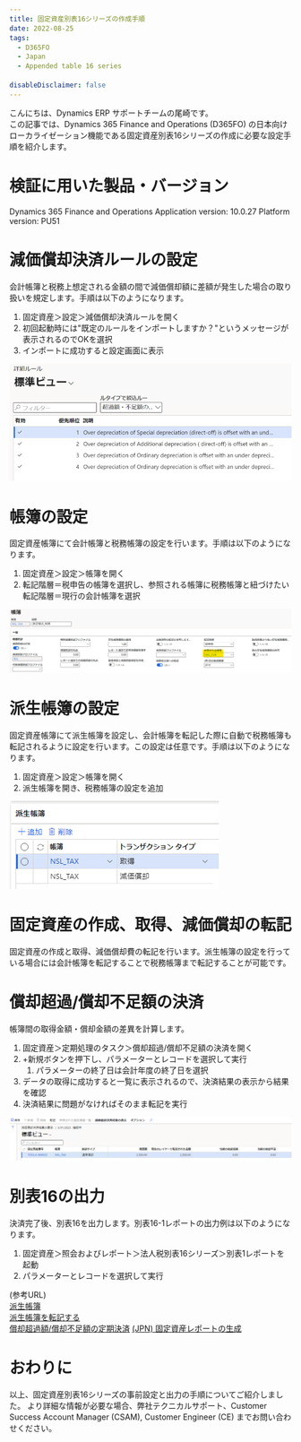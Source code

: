 ```yaml
---
title: 固定資産別表16シリーズの作成手順
date: 2022-08-25
tags:
  - D365FO
  - Japan
  - Appended table 16 series

disableDisclaimer: false
---
```


こんにちは、Dynamics ERP サポートチームの尾崎です。  
この記事では、Dynamics 365 Finance and Operations (D365FO) の日本向けローカライゼーション機能である固定資産別表16シリーズの作成に必要な設定手順を紹介します。  
<!-- more -->
# 検証に用いた製品・バージョン
Dynamics 365 Finance and Operations
Application version: 10.0.27
Platform version: PU51

# 減価償却決済ルールの設定

会計帳簿と税務上想定される金額の間で減価償却額に差額が発生した場合の取り扱いを規定します。手順は以下のようになります。
1. 固定資産＞設定＞減価償却決済ルールを開く
2. 初回起動時には"既定のルールをインポートしますか？"というメッセージが表示されるのでOKを選択
3. インポートに成功すると設定画面に表示

![](./create-appended-table16-report/CreateAppendedTable16Report1.png)


# 帳簿の設定

固定資産帳簿にて会計帳簿と税務帳簿の設定を行います。手順は以下のようになります。
1. 固定資産＞設定＞帳簿を開く
2. 転記階層＝税申告の帳簿を選択し、参照される帳簿に税務帳簿と紐づけたい転記階層＝現行の会計帳簿を選択

![](./create-appended-table16-report/CreateAppendedTable16Report2.png)


# 派生帳簿の設定

固定資産帳簿にて派生帳簿を設定し、会計帳簿を転記した際に自動で税務帳簿も転記されるように設定を行います。この設定は任意です。手順は以下のようになります。
1. 固定資産＞設定＞帳簿を開く
2. 派生帳簿を開き、税務帳簿の設定を追加

![](./create-appended-table16-report/CreateAppendedTable16Report3.png)


# 固定資産の作成、取得、減価償却の転記

固定資産の作成と取得、減価償却費の転記を行います。派生帳簿の設定を行っている場合には会計帳簿を転記することで税務帳簿まで転記することが可能です。


# 償却超過/償却不足額の決済
        
帳簿間の取得金額・償却金額の差異を計算します。
1. 固定資産＞定期処理のタスク＞償却超過/償却不足額の決済を開く
2. +新規ボタンを押下し、パラメーターとレコードを選択して実行
   1. パラメーターの終了日は会計年度の終了日を選択
3. データの取得に成功すると一覧に表示されるので、決済結果の表示から結果を確認
4. 決済結果に問題がなければそのまま転記を実行

![](./create-appended-table16-report/CreateAppendedTable16Report4.png)

# 別表16の出力

決済完了後、別表16を出力します。別表16-1レポートの出力例は以下のようになります。
1. 固定資産＞照会およびレポート＞法人税別表16シリーズ＞別表1レポートを起動
2. パラメーターとレコードを選択して実行

(参考URL)  
[派生帳簿](https://docs.microsoft.com/ja-jp/dynamics365/finance/fixed-assets/derived-books)  
[派生帳簿を転記する](https://docs.microsoft.com/ja-jp/dynamics365/finance/fixed-assets/post-derived-value-models)  
[償却超過額/償却不足額の定期決済](https://docs.microsoft.com/ja-jp/dynamics365/finance/localizations/tasks/periodic-settlement-over-under-depreciation)
[(JPN) 固定資産レポートの生成](https://docs.microsoft.com/ja-jp/dynamicsax-2012/appuser-itpro/jpn-generate-fixed-assets-reports)


# おわりに  
以上、固定資産別表16シリーズの事前設定と出力の手順についてご紹介しました。
より詳細な情報が必要な場合、弊社テクニカルサポート、Customer Success Account Manager (CSAM), Customer Engineer (CE) までお問い合わせください。
